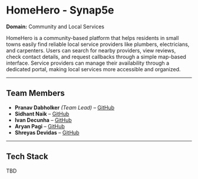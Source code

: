 # HomeHero - Synap5e

**Domain:** Community and Local Services  

HomeHero is a community-based platform that helps residents in small towns easily find reliable local service providers like plumbers, electricians, and carpenters. Users can search for nearby providers, view reviews, check contact details, and request callbacks through a simple map-based interface. Service providers can manage their availability through a dedicated portal, making local services more accessible and organized.

---

## Team Members

- **Pranav Dabholker** *(Team Lead)* – [GitHub](https://github.com/pvdabholker) 
- **Sidhant Naik** – [GitHub](https://github.com/)  
- **Ivan Decunha** – [GitHub](https://github.com/)  
- **Aryan Pagi** – [GitHub](https://github.com/)  
- **Shreyas Devidas** – [GitHub](https://github.com/)  

---

## Tech Stack
TBD
